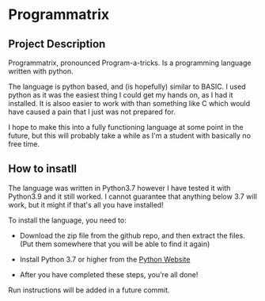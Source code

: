# Programmatrix
 
## Project Description
Programmatrix, pronounced Program-a-tricks. Is a programming language written with python.

The language is python based, and (is hopefully) similar to BASIC. 
I used python as it was the easiest thing I could get my hands on, as I had it installed. It is alsoo easier to work with than something like C which would have caused a pain that I just was not prepared for.

I hope to make this into a fully functioning language at some point in the future, but this will probably take a while as I'm a student with basically no free time.

## How to insatll

The language was written in Python3.7 however I have tested it with Python3.9 and it still worked. I cannot guarantee that anything below 3.7 will work, but it might if that's all you have installed!

To install the language, you need to:
- Download the zip file from the github repo, and then extract the files. (Put them somewhere that you will be able to find it again)

- Install Python 3.7 or higher from the [Python Website](https://www.python.org/downloads/)

- After you have completed these steps, you're all done!

Run instructions will be added in a future commit.